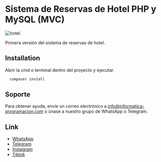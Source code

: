 # Sistema de Reservas de Hotel PHP y MySQL (MVC)

![hotel](https://github.com/VidaInformatico/Sistema-de-Reservas-de-Hotel-PHP-y-MySQL-MVC/assets/71534078/cf11b310-c7ae-467d-b596-8220e4363d58)

Primera versión del sistema de reservas de hotel.


## Installation

Abrir la cmd o terminal dentro del proyecto y ejecutar.

```bash
  composer install
```
    
## Soporte

Para obtener ayuda, envíe un correo electrónico a info@informatica-programacion.com o únase a nuestro grupo de WhatsApp o Telegram.




## Link

 - [WhatsApp](https://chat.whatsapp.com/CnrxIzG2HAdEfwl3bcnuLY)
 - [Telegram](https://t.me/+GZPZFW_-b0FkY2Nh)
- [Instagram](https://www.instagram.com/vida_informatico/)
- [Tiktok](https://www.tiktok.com/@vidainformatico)

